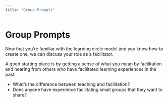 ```yaml
---
title: "Group Prompts"
---
```

# Group Prompts

Now that you’re familiar with the learning circle model and you know how to create one, we can discuss your role as a facilitator. 

A good starting place is by getting a sense of what you mean by facilitation and hearing from others who have facilitated learning experiences in the past.
- What’s the difference between teaching and facilitation? 
- Does anyone have experience facilitating small groups that they want to share? 
